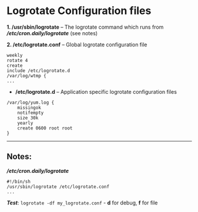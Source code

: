Logrotate Configuration files
=============================

**1. /usr/sbin/logrotate** – The logrotate command which runs from _**/etc/cron.daily/logrotate**_ (see notes)

**2. /etc/logrotate.conf** – Global logrotate configuration file

```
weekly
rotate 4
create
include /etc/logrotate.d
/var/log/wtmp {
...
```
- **/etc/logrotate.d** – Application specific logrotate configuration files

```
/var/log/yum.log {
    missingok
    notifempty
    size 30k
    yearly
    create 0600 root root
}
```


---

Notes:
------

_**/etc/cron.daily/logrotate**_
```
#!/bin/sh
/usr/sbin/logrotate /etc/logrotate.conf
...
```

_**Test**_: `logrotate -df my_logrotate.conf` - **d** for debug, **f** for file
